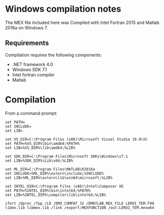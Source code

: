 # Windows compilation notes

The MEX file included here was Compiled with Intel Fortran 2015 and Matlab 2016a on Windows 7.

## Requirements

Compilation requires the following components:

  * .NET framework 4.0
  * Windows SDK 7.1
  * Intel fortran compiler
  * Matlab

# Compilation

From a command prompt:

```
set PATH=
set INCLUDE=
set LIB=

set VS_DIR=C:\Program Files (x86)\Microsoft Visual Studio 10.0\VC
set PATH=%VS_DIR%\bin\amd64;%PATH%
set LIB=%VS_DIR%\lib\amd64;%LIB%

set SDK_DIR=C:\Program Files\Microsoft SDKs\Windows\v7.1
set LIB=%SDK_DIR%\Lib\x64;%LIB%

set ML_DIR=C:\Program Files\MATLAB\R2016a
set INCLUDE=%ML_DIR%\extern\include;%INCLUDE%
set LIB=%ML_DIR%\extern\lib\win64\microsoft;%LIB%

set INTEL_DIR=C:\Program Files (x86)\Intel\Composer XE
set PATH=%INTEL_DIR%\bin\intel64;%PATH%
set LIB=%INTEL_DIR%\compiler\lib\intel64;%LIB%

ifort /Qprec /fpp /LD /DMX_COMPAT_32 /DMATLAB_MEX_FILE LEROI_TEM.F90 libmx.lib libmex.lib /link /export:MEXFUNCTION /out:LEROI_TEM.mexw64
```
